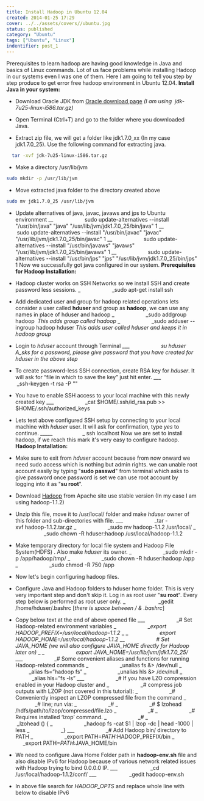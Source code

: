 ```yaml
---
title: Install Hadoop in Ubuntu 12.04
created: 2014-01-25 17:29
cover: ../../assets/covers//ubuntu.jpg
status: published
category: "Ubuntu"
tags: ["Ubuntu", "Linux"]
indentifier: post_1
---
```

Prerequisites to learn hadoop are having good knowledge in Java and basics of Linux commands. Lot of us face problems while installing Hadoop in our systems even I was one of them. Here I am going to tell you step by step produce to get error free hadoop environment in Ubuntu 12.04. **Install Java in your system:**

* Download Oracle JDK from [Oracle download page](http://www.oracle.com/technetwork/java/javase/downloads/index.html) _(I am using  jdk-7u25-linux-i586.tar.gz)_
* Open Terminal (Ctrl+T) and go to the folder where you downloaded Java.

* Extract zip file, we will get a folder like jdk1.7.0_xx (In my case jdk1.7.0_25). Use the following command for extracting java.

```bash
  tar -xvf jdk-7u25-linux-i586.tar.gz
```

* Make a directory /usr/lib/jvm

```bash
sudo mkdir -p /usr/lib/jvm
```

* Move extracted java folder to the directory created above

```bash
sudo mv jdk1.7.0_25 /usr/lib/jvm
```

  * Update alternatives of java, javac, javaws and jps to Ubuntu environment
__                     sudo update-alternatives --install "/usr/bin/java" "java" "/usr/lib/jvm/jdk1.7.0_25/bin/java" 1 __                     sudo update-alternatives --install "/usr/bin/javac" "javac" "/usr/lib/jvm/jdk1.7.0_25/bin/javac" 1 __                     sudo update-alternatives --install "/usr/bin/javaws" "javaws" "/usr/lib/jvm/jdk1.7.0_25/bin/javaws" 1 __                     sudo update-alternatives --install "/usr/bin/jps" "jps" "/usr/lib/jvm/jdk1.7.0_25/bin/jps" 1 Now we successfully got java configured in our system. **Prerequisites for Hadoop Installation:**

  * Hadoop cluster works on SSH Networks so we install SSH and create password less sessions.
_                     _sudo apt-get install ssh 

  * Add dedicated user and group for hadoop related operations lets consider a user called **hduser** and group as **hadoop**, we can use any names in place of hduser and hadoop
_                     _sudo addgroup hadoop  _This adds group called hadoop_ _                     _sudo adduser --ingroup hadoop hduser _This adds user called hduser and keeps it in hadoop group_

  * Login to _hduser_ account through Terminal
___                     _su hduser A_sks for a password, please give password that you have created for hduser in the above step_

  * To create password-less SSH connection, create RSA key for _hduser_. It will ask for “file in which to save the key” just hit enter.
___                     _ssh-keygen -t rsa -P "" 

  * You have to enable SSH access to your local machine with this newly created key
___                     _cat $HOME/.ssh/id_rsa.pub >> $HOME/.ssh/authorized_keys 

  * Lets test above configured SSH setup by connecting to your local machine with _hduser_ user. It will ask for confirmation, type _yes_ to continue.
_____                    _ ssh localhost Now we are set to install hadoop, if we reach this mark it's very easy to configure hadoop. **Hadoop Installation:**

  * Make sure to exit from _hduser_ account because from now onward we need sudo access which is nothing but admin rights. we can unable root account easily by typing "**sudo passwd**" from terminal which asks to give password once password is set we can use root account by logging into it as "**su root**".
  * Download [Hadoop](https://hadoop.apache.org/releases.html#Download) from Apache site use stable version (In my case I am using hadoop-1.1.2)
  * Unzip this file, move it to /usr/local/ folder and make _hduser_ owner of this folder and sub-directories with file.
___                     _tar -xvf hadoop-1.1.2.tar.gz _                     _sudo mv hadoop-1.1.2 /usr/local/ _                     _sudo chown -R hduser:hadoop /usr/local/hadoop-1.1.2 

  * Make temporary directory for local file system and Hadoop File System(HDFS) . Also make _hduser_ its owner.
_                     _sudo mkdir -p /app/hadoop/tmp/ _                     _sudo chown -R hduser:hadoop /app _                     _sudo chmod -R 750 /app 

  * Now let's begin configuring hadoop files.
  * Configure Java and Hadoop folders to hduser home folder. This is very very important step and don't skip it. Log in as root user "**su root**". Every step below is performed as root user only.
_                      _gedit /home/hduser/.bashrc [_there is space between / & .bashrc_] 

  * Copy below text at the end of above opened file
___                     _# Set Hadoop-related environment variables _                     __export HADOOP_PREFIX=/usr/local/hadoop-1.1.2_ _ _                     _export HADOOP_HOME=/usr/local/hadoop-1.1.2_ __                     _# Set JAVA_HOME (we will also configure JAVA_HOME directly for Hadoop later on)_ _ _                     _export JAVA_HOME=/usr/lib/jvm/jdk1.7.0_25/_ ___                     _# Some convenient aliases and functions for running Hadoop-related commands _                     _unalias fs &> /dev/null _                     _alias fs=”hadoop fs” _                     _unalias hls &> /dev/null _                     _alias hls=”fs -ls” ___                     _# If you have LZO compression enabled in your Hadoop cluster and _                     _# compress job outputs with LZOP (not covered in this tutorial): _                     _# Conveniently inspect an LZOP compressed file from the command _                     _# line; run via: _                     _# _                     _# $ lzohead /hdfs/path/to/lzop/compressed/file.lzo _                     _# _                     _# Requires installed ‘lzop’ command. _                     _# _                     _lzohead () { _                     _hadoop fs -cat $1 | lzop -dc | head -1000 | less _                     _} ___                     _# Add Hadoop bin/ directory to PATH _                     _export PATH=$PATH:$HADOOP_PREFIX/bin _                     _export PATH=$PATH:$JAVA_HOME/bin 

  * We need to configure Java Home Folder path in **hadoop-env.sh** file and also disable IPv6 for Hadoop because of various network related issues with Hadoop trying to bind 0.0.0.0 IP.
___                      _cd /usr/local/hadoop-1.1.2/conf/ ___                      _gedit hadoop-env.sh 

  * In above file search for _HADOOP_OPTS_ and replace whole line with below to disable IPv6